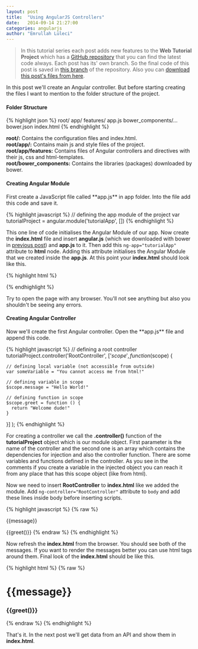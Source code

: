 ```yaml
---
layout: post
title:  "Using AngularJS Controllers"
date:   2014-09-14 21:27:00
categories: angularjs
author: "Emrullah Lüleci"
---
```


> In this tutorial series each post adds new features to the **Web Tutorial Project** which has a
[GitHub repository](https://github.com/eluleci/web-tutorial-project) that you can find the latest code always.
Each post has its' own branch. So the final code of this post is saved in
[this branch](https://github.com/eluleci/web-tutorial-project/tree/2-using-angular-controller)
of the repository. Also you can
[download this post's files from here](https://github.com/eluleci/web-tutorial-project/archive/2-using-angular-controller.zip).

In this post we'll create an Angular controller. But before starting creating the files I want to mention to the
folder structure of the project.

<h4>Folder Structure</h4>
{% highlight json %}
root/
  app/
    features/
    app.js
  bower_components/...
  bower.json
  index.html
{% endhighlight %}

**root/:** Contains the configuration files and index.html.<br/>
**root/app/:** Contains main js and style files of the project.<br/>
**root/app/features:**  Contains files of Angular controllers and directives with their js, css and html-templates.<br/>
**root/bower_components:**  Contains the libraries (packages) downloaded by bower.<br/>

<h4>Creating Angular Module</h4>
First create a JavaScript file called **app.js** in app folder. Into the file add this code and save it.

{% highlight javascript %}
// defining the app module of the project
var tutorialProject = angular.module('tutorialApp', [])
{% endhighlight %}

This one line of code initialises the Angular Module of our app. Now create the
**index.html** file and insert **angular.js** (which we downloaded with bower in
[previous post](/angularjs/2014/09/14/installing-bower.html))
and **app.js** to it. Then add this `ng-app="tutorialApp"`
attribute to **html** node. Adding this attribute initialises the Angular Module that we created inside the **app.js**.
At this point your **index.html** should look like this.

{% highlight html %}
<!DOCTYPE html PUBLIC "-//W3C//DTD XHTML 1.0 Strict//EN" "http://www.w3.org/TR/xhtml1/DTD/xhtml1-strict.dtd">
<html ng-app="tutorialApp">
<head lang="en">
  <meta http-equiv="content-type" content="text/html;charset=utf-8"/>
  <title>Angular Tutorial Project</title>
</head>
<body>

  <script src="bower_components/angular/angular.min.js"></script>
  <script src="app/app.js"></script>
</body>
</html>
{% endhighlight %}

Try to open the page with any browser. You'll not see anything but also you shouldn't be seeing any errors.

<h4>Creating Angular Controller</h4>
Now we'll create the first Angular controller. Open the **app.js** file and append this code.

{% highlight javascript %}
// defining a root controller
tutorialProject.controller('RootController', ['$scope',
  function ($scope) {

    // defining local variable (not accessible from outside)
    var someVariable = "You cannot access me from html!"

    // defining variable in scope
    $scope.message = "Hello World!"

    // defining function in scope
    $scope.greet = function () {
      return "Welcome dude!"
    }

  }]
);
{% endhighlight %}

For creating a controller we call the **.controller()** function of the **tutorialProject** object which is our module
object. First parameter is the name of the controller and the second one is an array which contains the dependencies
for injection and also the controller function. There are some variables and functions defined in the controller. As you
see in the comments if you create a variable in the injected object you can reach it from any place that has this scope
object (like from html).

Now we need to insert **RootController** to **index.html** like we added the module. Add `ng-controller="RootController"`
attribute to `body` and add these lines inside body before inserting scripts.

{% highlight javascript %}
{% raw %}
<!-- using scope variable -->
{{message}}

<!-- using scope function -->
{{greet()}}
{% endraw %}
{% endhighlight %}

Now refresh the **index.html** from the browser. You should see both of the messages. If you want to render the messages
better you can use html tags around them. Final look of the **index.html** should be like this.

{% highlight html %}
{% raw %}
<!DOCTYPE html PUBLIC "-//W3C//DTD XHTML 1.0 Strict//EN" "http://www.w3.org/TR/xhtml1/DTD/xhtml1-strict.dtd">
<html ng-app="tutorialApp">
<head lang="en">
  <meta http-equiv="content-type" content="text/html;charset=utf-8"/>
  <title>Angular Tutorial Project</title>
</head>
<body ng-controller="RootController">

  <!-- using scope variable -->
  <h1>{{message}}</h1>

  <!-- using scope function -->
  <h3>{{greet()}}</h3>

  <script src="bower_components/angular/angular.min.js"></script>
  <script src="app/app.js"></script>
</body>
</html>
{% endraw %}
{% endhighlight %}

That's it. In the next post we'll get data from an API and show them in **index.html**.